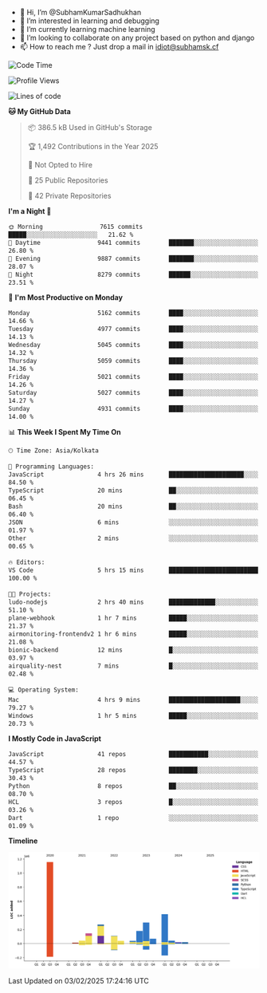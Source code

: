 - 👋 Hi, I’m @SubhamKumarSadhukhan
- 👀 I’m interested in learning and debugging
- 🌱 I’m currently learning machine learning
- 💞️ I’m looking to collaborate on any project based on python and django
- 📫 How to reach me ?
      Just drop a mail in idiot@subhamsk.cf

<!---
SubhamKumarSadhukhan/SubhamKumarSadhukhan is a ✨ special ✨ repository because its `README.md` (this file) appears on your GitHub profile.
You can click the Preview link to take a look at your changes.
--->


<!--START_SECTION:waka-->
![Code Time](http://img.shields.io/badge/Code%20Time-2%2C736%20hrs%2037%20mins-blue)

![Profile Views](http://img.shields.io/badge/Profile%20Views-0-blue)

![Lines of code](https://img.shields.io/badge/From%20Hello%20World%20I%27ve%20Written-2.8%20million%20lines%20of%20code-blue)

**🐱 My GitHub Data** 

> 📦 386.5 kB Used in GitHub's Storage 
 > 
> 🏆 1,492 Contributions in the Year 2025
 > 
> 🚫 Not Opted to Hire
 > 
> 📜 25 Public Repositories 
 > 
> 🔑 42 Private Repositories 
 > 
**I'm a Night 🦉** 

```text
🌞 Morning                7615 commits        █████░░░░░░░░░░░░░░░░░░░░   21.62 % 
🌆 Daytime                9441 commits        ███████░░░░░░░░░░░░░░░░░░   26.80 % 
🌃 Evening                9887 commits        ███████░░░░░░░░░░░░░░░░░░   28.07 % 
🌙 Night                  8279 commits        ██████░░░░░░░░░░░░░░░░░░░   23.51 % 
```
📅 **I'm Most Productive on Monday** 

```text
Monday                   5162 commits        ████░░░░░░░░░░░░░░░░░░░░░   14.66 % 
Tuesday                  4977 commits        ████░░░░░░░░░░░░░░░░░░░░░   14.13 % 
Wednesday                5045 commits        ████░░░░░░░░░░░░░░░░░░░░░   14.32 % 
Thursday                 5059 commits        ████░░░░░░░░░░░░░░░░░░░░░   14.36 % 
Friday                   5021 commits        ████░░░░░░░░░░░░░░░░░░░░░   14.26 % 
Saturday                 5027 commits        ████░░░░░░░░░░░░░░░░░░░░░   14.27 % 
Sunday                   4931 commits        ████░░░░░░░░░░░░░░░░░░░░░   14.00 % 
```


📊 **This Week I Spent My Time On** 

```text
🕑︎ Time Zone: Asia/Kolkata

💬 Programming Languages: 
JavaScript               4 hrs 26 mins       █████████████████████░░░░   84.50 % 
TypeScript               20 mins             ██░░░░░░░░░░░░░░░░░░░░░░░   06.45 % 
Bash                     20 mins             ██░░░░░░░░░░░░░░░░░░░░░░░   06.40 % 
JSON                     6 mins              ░░░░░░░░░░░░░░░░░░░░░░░░░   01.97 % 
Other                    2 mins              ░░░░░░░░░░░░░░░░░░░░░░░░░   00.65 % 

🔥 Editors: 
VS Code                  5 hrs 15 mins       █████████████████████████   100.00 % 

🐱‍💻 Projects: 
ludo-nodejs              2 hrs 40 mins       █████████████░░░░░░░░░░░░   51.10 % 
plane-webhook            1 hr 7 mins         █████░░░░░░░░░░░░░░░░░░░░   21.37 % 
airmonitoring-frontendv2 1 hr 6 mins         █████░░░░░░░░░░░░░░░░░░░░   21.08 % 
bionic-backend           12 mins             █░░░░░░░░░░░░░░░░░░░░░░░░   03.97 % 
airquality-nest          7 mins              █░░░░░░░░░░░░░░░░░░░░░░░░   02.48 % 

💻 Operating System: 
Mac                      4 hrs 9 mins        ████████████████████░░░░░   79.27 % 
Windows                  1 hr 5 mins         █████░░░░░░░░░░░░░░░░░░░░   20.73 % 
```

**I Mostly Code in JavaScript** 

```text
JavaScript               41 repos            ███████████░░░░░░░░░░░░░░   44.57 % 
TypeScript               28 repos            ████████░░░░░░░░░░░░░░░░░   30.43 % 
Python                   8 repos             ██░░░░░░░░░░░░░░░░░░░░░░░   08.70 % 
HCL                      3 repos             █░░░░░░░░░░░░░░░░░░░░░░░░   03.26 % 
Dart                     1 repo              ░░░░░░░░░░░░░░░░░░░░░░░░░   01.09 % 
```



**Timeline**

![Lines of Code chart](https://raw.githubusercontent.com/SubhamKumarSadhukhan/SubhamKumarSadhukhan/main/assets/bar_graph.png)


 Last Updated on 03/02/2025 17:24:16 UTC
<!--END_SECTION:waka-->
